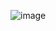 ![image](https://github.com/Mariamkassab/AWS-Terraform-Project/assets/123699968/56f32455-a8ee-4cc8-a390-8f67cfc812d2)

